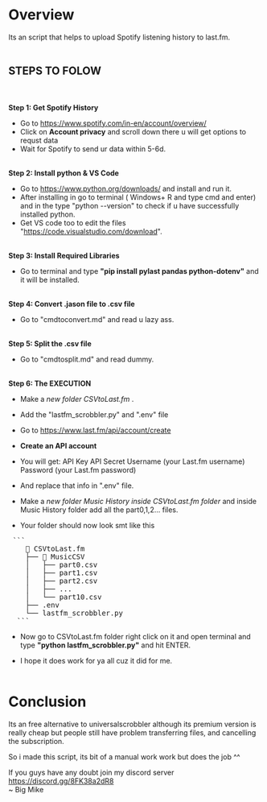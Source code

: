 # Overview 

Its an script that helps to upload Spotify listening history to last.fm. <br><br>

## STEPS TO FOLOW 
<br><br>
**Step 1: Get Spotify History**

- Go to https://www.spotify.com/in-en/account/overview/ 
- Click on **Account privacy** and scroll down there u will get options to requst data 
- Wait for Spotify to send ur data within 5-6d. <br><br>


**Step 2: Install python & VS Code**

- Go to https://www.python.org/downloads/ and install and run it.
- After installing in go to terminal ( Windows+ R and type cmd and enter) and 
  in the type "python --version" to check if u have successfully installed python.
- Get VS code too to edit the files "https://code.visualstudio.com/download". <br><br>


**Step 3: Install Required Libraries**

- Go to terminal and type **"pip install pylast pandas python-dotenv"** and it will be installed. <br><br>


**Step 4: Convert .jason file to .csv file**

- Go to "cmdtoconvert.md" and read u lazy ass. <br><br>


**Step 5: Split the .csv file**

- Go to "cmdtosplit.md" and read dummy. <br><br>


**Step 6: The EXECUTION**

- Make a *new folder CSVtoLast.fm* .
- Add the "lastfm_scrobbler.py" and ".env" file 
- Go to https://www.last.fm/api/account/create

- **Create an API account**
- You will get:
    API Key
    API Secret
    Username (your Last.fm username)
    Password (your Last.fm password)
- And replace that info in ".env" file.

- Make a *new folder Music History inside CSVtoLast.fm folder* 
  and inside Music History folder add all the 
  part0,1,2... files.

- Your folder should now look smt like this 

<pre> ```  
    📁 CSVtoLast.fm
    ├── 📁 MusicCSV
    │   ├── part0.csv
    │   ├── part1.csv
    │   ├── part2.csv
    │   ├── ...
    │   └── part10.csv
    ├── .env
    └── lastfm_scrobbler.py 
  ``` </pre>

- Now go to CSVtoLast.fm folder right click on it and open terminal 
  and type **"python lastfm_scrobbler.py"** and hit ENTER. 

- I hope it does work for ya all cuz it did for me. <br><br>


# Conclusion

Its an free alternative to universalscrobbler although its premium version is really cheap but 
people still have problem transferring files, and cancelling the subscription. 

So i made this script, 
its bit of a manual work work but does the job ^^

If you guys have any doubt join my discord server https://discord.gg/8FK38a2dR8 <br>
   ~ Big Mike




